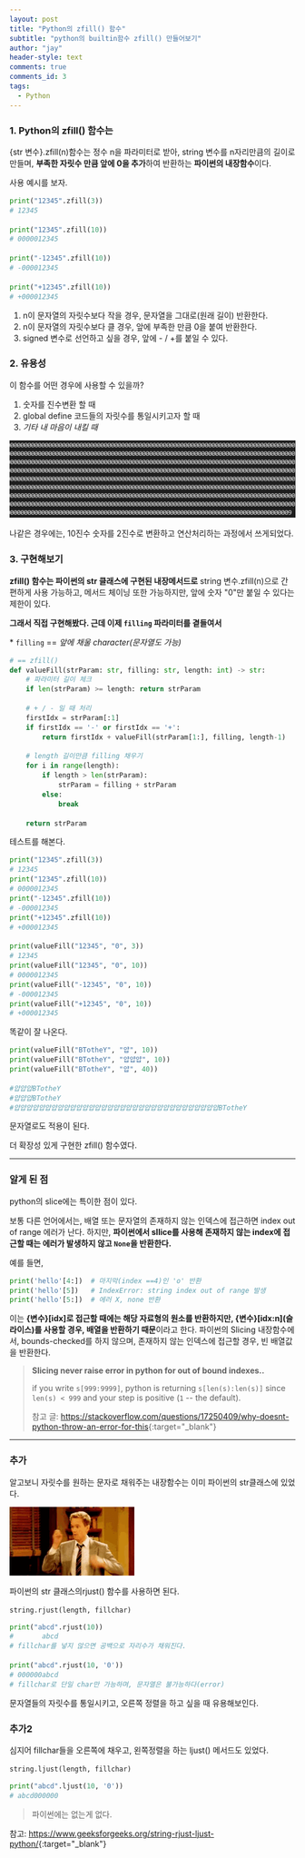 ```yaml
---
layout: post
title: "Python의 zfill() 함수"
subtitle: "python의 builtin함수 zfill() 만들어보기"
author: "jay"
header-style: text
comments: true
comments_id: 3
tags:
  - Python
---
```


### 1. Python의 zfill() 함수는

{str 변수}.zfill(n)함수는 정수 n을 파라미터로 받아, string 변수를 n자리만큼의 길이로 만들며, **부족한 자릿수 만큼 앞에 0을 추가**하여 반환하는 **파이썬의 내장함수**이다. 

사용 예시를 보자.

```python
print("12345".zfill(3))
# 12345

print("12345".zfill(10))
# 0000012345

print("-12345".zfill(10))
# -000012345

print("+12345".zfill(10))
# +000012345
```

1. n이 문자열의 자릿수보다 작을 경우, 문자열을 그대로(원래 길이) 반환한다.
2. n이 문자열의 자릿수보다 클 경우, 앞에 부족한 만큼 0을 붙여 반환한다.
3. signed 변수로 선언하고 싶을 경우, 앞에 \- / +를 붙일 수 있다.

### 2. 유용성

이 함수를 어떤 경우에 사용할 수 있을까?

1. 숫자를 진수변환 할 때
2. global define 코드들의 자릿수를 통일시키고자 할 때
3. *기타 내 마음이 내킬 때*

![000009](\img\in-post\000009.png)

나같은 경우에는, 10진수 숫자를 2진수로 변환하고 연산처리하는 과정에서 쓰게되었다.

### 3. 구현해보기

**zfill() 함수는 파이썬의 str 클래스에 구현된 내장메서드로** string 변수.zfill(n)으로 간편하게 사용 가능하고, 메서드 체이닝 또한 가능하지만, 앞에 숫자 "0"만 붙일 수 있다는 제한이 있다.

**그래서 직접 구현해봤다. 근데 이제 `filling` 파라미터를 곁들여서**

\* `filling` == *앞에 채울 character(문자열도 가능)*

```python
# == zfill()
def valueFill(strParam: str, filling: str, length: int) -> str:
    # 파라미터 길이 체크
    if len(strParam) >= length: return strParam

    # + / - 일 때 처리
    firstIdx = strParam[:1]
    if firstIdx == '-' or firstIdx == '+':
        return firstIdx + valueFill(strParam[1:], filling, length-1)
    
    # length 길이만큼 filling 채우기
    for i in range(length):
        if length > len(strParam):
            strParam = filling + strParam
        else:
            break
    
    return strParam
```

테스트를 해본다.

```python
print("12345".zfill(3))
# 12345
print("12345".zfill(10))
# 0000012345
print("-12345".zfill(10))
# -000012345
print("+12345".zfill(10))
# +000012345

print(valueFill("12345", "0", 3))
# 12345
print(valueFill("12345", "0", 10))
# 0000012345
print(valueFill("-12345", "0", 10))
# -000012345
print(valueFill("+12345", "0", 10))
# +000012345
```

똑같이 잘 나온다.

```python
print(valueFill("BTotheY", "얍", 10))
print(valueFill("BTotheY", "얍얍얍", 10))
print(valueFill("BTotheY", "얍", 40))

#얍얍얍BTotheY
#얍얍얍BTotheY
#얍얍얍얍얍얍얍얍얍얍얍얍얍얍얍얍얍얍얍얍얍얍얍얍얍얍얍얍얍얍얍얍얍BTotheY
```

문자열로도 적용이 된다.



더 확장성 있게 구현한 zfill() 함수였다.

---

### 알게 된 점

python의 slice에는 특이한 점이 있다.

보통 다른 언어에서는, 배열 또는 문자열의 존재하지 않는 인덱스에 접근하면 index out of range 에러가 난다. 하지만, **파이썬에서 sllice를 사용해 존재하지 않는 index에 접근할 때는 에러가 발생하지 않고 `None`을 반환한다.**

예를 들면,

```python
print('hello'[4:])	# 마지막(index ==4)인 'o' 반환
print('hello'[5])	# IndexError: string index out of range 발생
print('hello'[5:])	# 에러 X, none 반환
```

이는 **{변수}[idx]로 접근할 때에는 해당 자료형의 원소를 반환하지만, {변수}[idx:n]\(슬라이스)를 사용할 경우, 배열을 반환하기 때문**이라고 한다. 파이썬의 Slicing 내장함수에서, bounds-checked를 하지 않으며, 존재하지 않는 인덱스에 접근할 경우, 빈 배열값을 반환한다.

> 
>
> **Slicing never raise error in python for out of bound indexes..**
>
> if you write `s[999:9999]`, python is returning `s[len(s):len(s)]` since `len(s) < 999` and your step is positive (`1` -- the default).
>
> 
>
> 참고 글: <https://stackoverflow.com/questions/17250409/why-doesnt-python-throw-an-error-for-this>{:target="_blank"}



---

### 추가

알고보니 자릿수를 원하는 문자로 채워주는 내장함수는 이미 파이썬의 str클래스에 있었다.

![neil-patrick-harris-mind-blowing](\img\in-post\neil-patrick-harris-mind-blowing.gif)

파이썬의 str 클래스의rjust() 함수를 사용하면 된다.

`string.rjust(length, fillchar)`

```python
print("abcd".rjust(10))
#       abcd
# fillchar를 넣지 않으면 공백으로 자리수가 채워진다.

print("abcd".rjust(10, '0'))
# 000000abcd
# fillchar로 단일 char만 가능하며, 문자열은 불가능하다(error)
```

문자열들의 자릿수를 통일시키고, 오른쪽 정렬을 하고 싶을 때 유용해보인다.

### 추가2

심지어 fillchar들을 오른쪽에 채우고, 왼쪽정렬을 하는 ljust() 메서드도 있었다.

`string.ljust(length, fillchar)`

```python
print("abcd".ljust(10, '0'))
# abcd000000
```



> 파이썬에는 없는게 없다.



참고: <https://www.geeksforgeeks.org/string-rjust-ljust-python/>{:target="_blank"}
